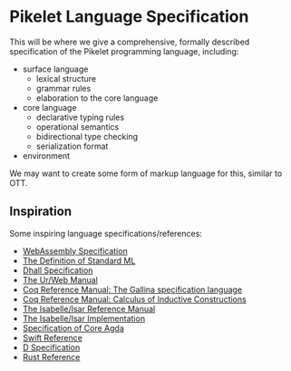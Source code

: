 # Pikelet Language Specification

This will be where we give a comprehensive, formally described specification of the Pikelet programming language, including:

- surface language
  - lexical structure
  - grammar rules
  - elaboration to the core language
- core language
  - declarative typing rules
  - operational semantics
  - bidirectional type checking
  - serialization format
- environment

We may want to create some form of markup language for this, similar to OTT.

## Inspiration

Some inspiring language specifications/references:

- [WebAssembly Specification](https://webassembly.github.io/spec/core/)
- [The Definition of Standard ML](http://sml-family.org/sml97-defn.pdf)
- [Dhall Specification](https://github.com/dhall-lang/dhall-lang/blob/master/standard/README.md)
- [The Ur/Web Manual](http://www.impredicative.com/ur/manual.pdf)
- [Coq Reference Manual: The Gallina specification language](https://coq.inria.fr/refman/language/gallina-specification-language.html)
- [Coq Reference Manual: Calculus of Inductive Constructions](https://coq.inria.fr/refman/language/cic.html)
- [The Isabelle/Isar Reference Manual](http://isabelle.in.tum.de/dist/Isabelle2019/doc/isar-ref.pdf)
- [The Isabelle/Isar Implementation](http://isabelle.in.tum.de/dist/Isabelle2019/doc/implementation.pdf)
- [Specification of Core Agda](https://agda.github.io/agda-spec/core-agda.pdf)
- [Swift Reference](https://docs.swift.org/swift-book/ReferenceManual/AboutTheLanguageReference.html)
- [D Specification](https://dlang.org/spec/spec.html)
- [Rust Reference](https://doc.rust-lang.org/reference/)
